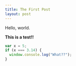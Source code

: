 ```yaml
---
title: The First Post
layout: post
---
```


Hello, world.

**This is a test!!**

```javascript
var x = 5;
if (x === 3.14) {
  window.console.log("What??");
}
```
